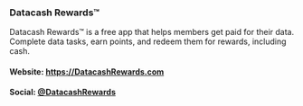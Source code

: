 ### Datacash Rewards™
Datacash Rewards™ is a free app that helps members get paid for their data. Complete data tasks, earn points, and redeem them for rewards, including cash.
#### Website: https://DatacashRewards.com
#### Social: [@DatacashRewards](https://datacashrewards.com)
